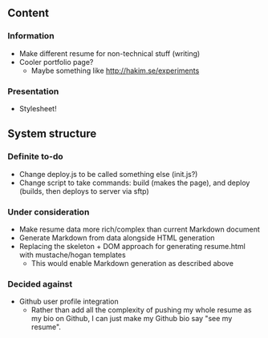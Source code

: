 ## Content
### Information
- Make different resume for non-technical stuff (writing)
- Cooler portfolio page?
  - Maybe something like http://hakim.se/experiments

### Presentation
- Stylesheet!

## System structure
### Definite to-do
- Change deploy.js to be called something else (init.js?)
- Change script to take commands: build (makes the page), and deploy (builds, then deploys to server via sftp)

### Under consideration
- Make resume data more rich/complex than current Markdown document
- Generate Markdown from data alongside HTML generation
- Replacing the skeleton + DOM approach for generating resume.html with mustache/hogan templates
  - This would enable Markdown generation as described above

### Decided against
- Github user profile integration
  - Rather than add all the complexity of pushing my whole resume as my bio on Github, I can just make my Github bio say "see my resume".
